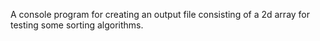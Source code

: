 A console program for creating an output file consisting of a 2d array for testing some sorting algorithms.
